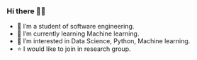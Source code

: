 ### Hi there 👋😄
 - :woman: I’m a student of software engineering.
 - 🌱 I’m currently learning Machine learning.        
 - :green_heart: I’m interested in Data Science, Python, Machine learning.
 - :star: I would like to join in research group.
 
<!--
**irisyad/irisyad** is a ✨ _special_ ✨ repository because its `README.md` (this file) appears on your GitHub profile.

Here are some ideas to get you started:

- 🔭 I’m currently working on ...
 🌱 I’m currently learning Machine learning
- 👯 I’m looking to collaborate on ...
- 🤔 I’m looking for help with ...
- 💬 Ask me about ...
- 📫 How to reach me: ...
- 😄 Pronouns: ...
- ⚡ Fun fact: ...
-->
